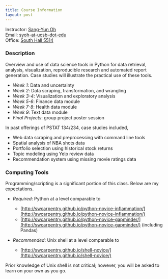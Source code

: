 ```yaml
---
title: Course Information
layout: post
---
```


Instructor: [Sang-Yun Oh](https://syoh.org)  
Email: [syoh-at-ucsb-dot-edu](mailto:syoh-at-ucsb-dot-edu)  
Office: [South Hall 5514](https://goo.gl/maps/SDW89NgcescwJi1VA)

### Description

Overview and use of data science tools in Python for data retrieval, analysis, visualization, reproducible research and automated report generation. Case studies will illustrate the practical use of these tools.

* *Week 1*: Data and uncertainty
* *Week 2*: Data scraping, transformation, and wrangling
* *Week 3-4*: Visualization and exploratory analysis
* *Week 5-6*: Finance data module
* *Week 7-8*: Health data module
* *Week 9*: Text data module
* *Final Projects*: group project poster session

In past offerings of PSTAT 134/234, case studies included,

* Web data scraping and preprocessing with command line tools
* Spatial analysis of NBA shots data
* Portfolio selection using historical stock returns
* Topic modeling using Yelp review data
* Recommendation system using missing movie ratings data

### Computing Tools

Programming/scripting is a significant portion of this class. Below are my expectations.

* _Required_: Python at a level comparable to
    * [http://swcarpentry.github.io/python-novice-inflammation/](http://swcarpentry.github.io/python-novice-inflammation/)
    * [http://swcarpentry.github.io/python-novice-gapminder/](http://swcarpentry.github.io/python-novice-gapminder/) (including Pandas)

* _Recommended_: Unix shell at a level comparable to
    * [http://swcarpentry.github.io/shell-novice/](http://swcarpentry.github.io/shell-novice/)

Prior knowledge of Unix shell is not critical; however, you will be asked to learn on your own as you go.

